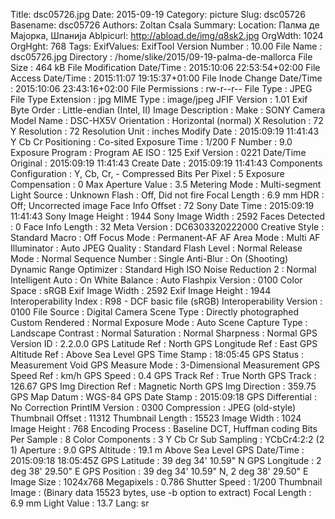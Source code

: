 Title: dsc05726.jpg
Date: 2015-09-19
Category: picture
Slug: dsc05726
Basename: dsc05726
Authors: Zoltan Csala
Summary:
Location: Палма де Мајорка, Шпанија
Ablpicurl: http://abload.de/img/q8sk2.jpg
OrgWdth: 1024
OrgHght: 768
Tags:
ExifValues: ExifTool Version Number : 10.00
            File Name : dsc05726.jpg
            Directory : /home/slike/2015/09-19-palma-de-mallorca
            File Size : 464 kB
            File Modification Date/Time : 2015:10:06 22:53:54+02:00
            File Access Date/Time : 2015:11:07 19:15:37+01:00
            File Inode Change Date/Time : 2015:10:06 23:43:16+02:00
            File Permissions : rw-r--r--
            File Type : JPEG
            File Type Extension : jpg
            MIME Type : image/jpeg
            JFIF Version : 1.01
            Exif Byte Order : Little-endian (Intel, II)
            Image Description :
            Make : SONY
            Camera Model Name : DSC-HX5V
            Orientation : Horizontal (normal)
            X Resolution : 72
            Y Resolution : 72
            Resolution Unit : inches
            Modify Date : 2015:09:19 11:41:43
            Y Cb Cr Positioning : Co-sited
            Exposure Time : 1/200
            F Number : 9.0
            Exposure Program : Program AE
            ISO : 125
            Exif Version : 0221
            Date/Time Original : 2015:09:19 11:41:43
            Create Date : 2015:09:19 11:41:43
            Components Configuration : Y, Cb, Cr, -
            Compressed Bits Per Pixel : 5
            Exposure Compensation : 0
            Max Aperture Value : 3.5
            Metering Mode : Multi-segment
            Light Source : Unknown
            Flash : Off, Did not fire
            Focal Length : 6.9 mm
            HDR : Off; Uncorrected image
            Face Info Offset : 72
            Sony Date Time : 2015:09:19 11:41:43
            Sony Image Height : 1944
            Sony Image Width : 2592
            Faces Detected : 0
            Face Info Length : 32
            Meta Version : DC6303320222000
            Creative Style : Standard
            Macro : Off
            Focus Mode : Permanent-AF
            AF Area Mode : Multi
            AF Illuminator : Auto
            JPEG Quality : Standard
            Flash Level : Normal
            Release Mode : Normal
            Sequence Number : Single
            Anti-Blur : On (Shooting)
            Dynamic Range Optimizer : Standard
            High ISO Noise Reduction 2 : Normal
            Intelligent Auto : On
            White Balance : Auto
            Flashpix Version : 0100
            Color Space : sRGB
            Exif Image Width : 2592
            Exif Image Height : 1944
            Interoperability Index : R98 - DCF basic file (sRGB)
            Interoperability Version : 0100
            File Source : Digital Camera
            Scene Type : Directly photographed
            Custom Rendered : Normal
            Exposure Mode : Auto
            Scene Capture Type : Landscape
            Contrast : Normal
            Saturation : Normal
            Sharpness : Normal
            GPS Version ID : 2.2.0.0
            GPS Latitude Ref : North
            GPS Longitude Ref : East
            GPS Altitude Ref : Above Sea Level
            GPS Time Stamp : 18:05:45
            GPS Status : Measurement Void
            GPS Measure Mode : 3-Dimensional Measurement
            GPS Speed Ref : km/h
            GPS Speed : 0.4
            GPS Track Ref : True North
            GPS Track : 126.67
            GPS Img Direction Ref : Magnetic North
            GPS Img Direction : 359.75
            GPS Map Datum : WGS-84
            GPS Date Stamp : 2015:09:18
            GPS Differential : No Correction
            PrintIM Version : 0300
            Compression : JPEG (old-style)
            Thumbnail Offset : 11312
            Thumbnail Length : 15523
            Image Width : 1024
            Image Height : 768
            Encoding Process : Baseline DCT, Huffman coding
            Bits Per Sample : 8
            Color Components : 3
            Y Cb Cr Sub Sampling : YCbCr4:2:2 (2 1)
            Aperture : 9.0
            GPS Altitude : 19.1 m Above Sea Level
            GPS Date/Time : 2015:09:18 18:05:45Z
            GPS Latitude : 39 deg 34' 10.59" N
            GPS Longitude : 2 deg 38' 29.50" E
            GPS Position : 39 deg 34' 10.59" N, 2 deg 38' 29.50" E
            Image Size : 1024x768
            Megapixels : 0.786
            Shutter Speed : 1/200
            Thumbnail Image : (Binary data 15523 bytes, use -b option to extract)
            Focal Length : 6.9 mm
            Light Value : 13.7
Lang: sr

